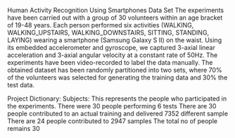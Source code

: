 Human Activity Recognition Using Smartphones Data Set 
The experiments have been carried out with a group of 30 volunteers within an age bracket of 19-48 years. Each person performed six activities (WALKING, WALKING_UPSTAIRS, WALKING_DOWNSTAIRS, SITTING, STANDING, LAYING) wearing a smartphone (Samsung Galaxy S II) on the waist. Using its embedded accelerometer and gyroscope, we captured 3-axial linear acceleration and 3-axial angular velocity at a constant rate of 50Hz. The experiments have been video-recorded to label the data manually. The obtained dataset has been randomly partitioned into two sets, where 70% of the volunteers was selected for generating the training data and 30% the test data. 

Project Dictionary:
Subjects: This represents the people who participated in the experiments. There were 30 people performing 6 tests
There are 30 people contributed to an actual training and delivered 7352 different sample
There are 24 people contributed to 2947 samples
The total no of people remains 30
